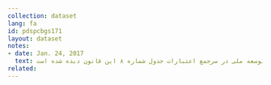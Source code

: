 ```yaml
---
collection: dataset
lang: fa
id: pdspcbgs171
layout: dataset
notes: 
- date: Jan. 24, 2017
  text: توضیح برای (سازمان صدا و سیمای جمهوری اسلامی ایران) - معادل ریالی مبلغ (۵۰۳۵۹۱۶۴) یورو مربوط به تادیه بدهی سازمان صدا و سیمای جمهوری اسلامی ایران به صندوق توسعه ملی در سرجمع اعتبارات جدول شماره ۸ این قانون دیده شده است. 
related:
---
```

